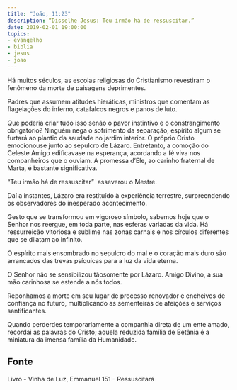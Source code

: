 ```yaml
---
title: "João, 11:23"
description: “Disse­lhe Jesus: Teu irmão há de ressuscitar.” 
date: 2019-02-01 19:00:00
topics: 
- evangelho
- biblia
- jesus
- joao
---
```


Há muitos séculos, as escolas religiosas do Cristianismo revestiram o
fenômeno da morte de paisagens deprimentes.

Padres que assumem atitudes hieráticas, ministros que comentam as
flagelações do inferno, catafalcos negros e panos de luto.

Que poderia criar tudo isso senão o pavor instintivo e o constrangimento
obrigatório?
Ninguém nega o sofrimento da separação, espírito algum se furtará ao
plantio da saudade no jardim interior. O próprio Cristo emocionou­se junto ao
sepulcro de Lázaro. Entretanto, a comoção do Celeste Amigo edificava­se na
esperança, acordando a fé viva nos companheiros que o ouviam. A promessa d’Ele,
ao carinho fraternal de Marta, é bastante significativa.

“Teu irmão há de ressuscitar” ­ asseverou o Mestre.

Daí a instantes, Lázaro era restituído à experiência terrestre, surpreendendo
os observadores do inesperado acontecimento.

Gesto que se transformou em vigoroso símbolo, sabemos hoje que o Senhor
nos reergue, em toda parte, nas esferas variadas da vida. Há ressurreição vitoriosa e
sublime nas zonas carnais e nos círculos diferentes que se dilatam ao infinito.

O espírito mais ensombrado no sepulcro do mal e o coração mais duro são
arrancados das trevas psíquicas para a luz da vida eterna.

O Senhor não se sensibilizou tão­somente por Lázaro. Amigo Divino, a sua
mão carinhosa se estende a nós todos.

Reponhamos a morte em seu lugar de processo renovador e enchei­vos de
confiança no futuro, multiplicando as sementeiras de afeições e serviços
santificantes.

Quando perderdes temporariamente a companhia direta de um ente amado,
recordai as palavras do Cristo; aquela reduzida família de Betânia é a miniatura da
imensa família da Humanidade.


## Fonte
Livro - Vinha de Luz, Emmanuel
151 - Ressuscitará
